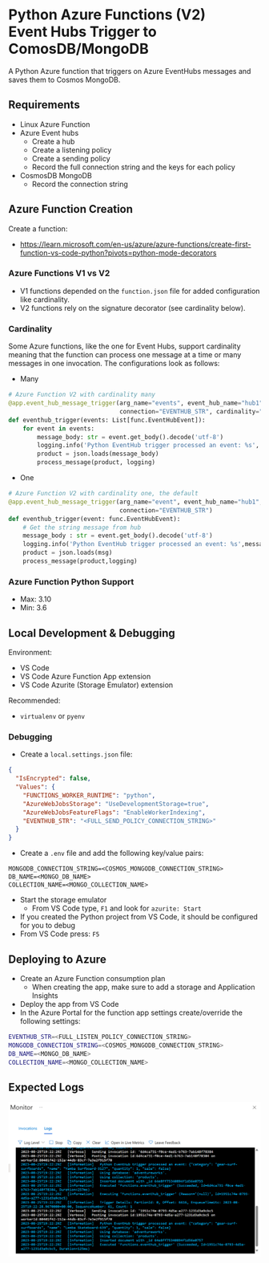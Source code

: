 # Python Azure Functions (V2)<br>Event Hubs Trigger to ComosDB/MongoDB

A Python Azure function that triggers on Azure EventHubs messages and saves them to Cosmos MongoDB.

## Requirements

- Linux Azure Function
- Azure Event hubs
  - Create a hub
  - Create a listening policy
  - Create a sending policy
  - Record the full connection string and the keys for each policy
- CosmosDB MongoDB
  - Record the connection string

## Azure Function Creation

Create a function:

- <https://learn.microsoft.com/en-us/azure/azure-functions/create-first-function-vs-code-python?pivots=python-mode-decorators>

### Azure Functions V1 vs V2

- V1 functions depended on the `function.json` file for added configuration like cardinality.
- V2 functions rely on the signature decorator (see cardinality below).

### Cardinality

Some Azure functions, like the one for Event Hubs, support cardinality meaning that the function can process one message at a time or many messages in one invocation. The configurations look as follows:

- Many

```Python
# Azure Function V2 with cardinality many
@app.event_hub_message_trigger(arg_name="events", event_hub_name="hub1",
                               connection="EVENTHUB_STR", cardinality="many")
def eventhub_trigger(events: List[func.EventHubEvent]):
    for event in events:
        message_body: str = event.get_body().decode('utf-8')
        logging.info('Python EventHub trigger processed an event: %s', message_body)
        product = json.loads(message_body)
        process_message(product, logging)
```

- One

```Python
# Azure Function V2 with cardinality one, the default
@app.event_hub_message_trigger(arg_name="event", event_hub_name="hub1",
                               connection="EVENTHUB_STR") 
def eventhub_trigger(event: func.EventHubEvent):
    # Get the string message from hub
    message_body : str = event.get_body().decode('utf-8')
    logging.info('Python EventHub trigger processed an event: %s',message_body)
    product = json.loads(msg)
    process_message(product,logging)
```

### Azure Function Python Support

- Max: 3.10
- Min: 3.6

## Local Development & Debugging

Environment:

- VS Code
- VS Code Azure Function App extension
- VS Code Azurite (Storage Emulator) extension

Recommended:

- `virtualenv` or `pyenv`

### Debugging

- Create a `local.settings.json` file:

```json
{
  "IsEncrypted": false,
  "Values": {
    "FUNCTIONS_WORKER_RUNTIME": "python",
    "AzureWebJobsStorage": "UseDevelopmentStorage=true",
    "AzureWebJobsFeatureFlags": "EnableWorkerIndexing",
    "EVENTHUB_STR": "<FULL_SEND_POLICY_CONNECTION_STRING>"
  }
}
```

- Create a `.env` file and add the following key/value pairs:

```
MONGODB_CONNECTION_STRING=<COSMOS_MONGODB_CONNECTION_STRING>
DB_NAME=<MONGO_DB_NAME>
COLLECTION_NAME=<MONGO_COLLECTION_NAME>
```

- Start the storage emulator
  -  From VS Code type, `F1` and look for `azurite: Start`
- If you created the Python project from VS Code, it should be configured for you to debug
- From VS Code press: `F5`

## Deploying to Azure

- Create an Azure Function consumption plan
  - When creating the app, make sure to add a storage and Application Insights
- Deploy the app from VS Code
- In the Azure Portal for the function app settings create/override the following settings:

```bash
EVENTHUB_STR=<FULL_LISTEN_POLICY_CONNECTION_STRING>
MONGODB_CONNECTION_STRING=<COSMOS_MONGODB_CONNECTION_STRING>
DB_NAME=<MONGO_DB_NAME>
COLLECTION_NAME=<MONGO_COLLECTION_NAME>
```

## Expected Logs

![A view of the logs in the Azure Portal](images/logs.png)
